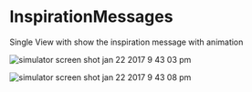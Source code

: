 # InspirationMessages
Single View with show the inspiration message with animation


![simulator screen shot jan 22 2017 9 43 03 pm](https://cloud.githubusercontent.com/assets/218733/22187408/e33305ec-e0ec-11e6-8f38-71eadf7c4988.png)


![simulator screen shot jan 22 2017 9 43 08 pm](https://cloud.githubusercontent.com/assets/218733/22187425/35560bc6-e0ed-11e6-8133-951987a69cc4.png)
